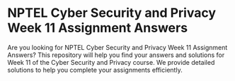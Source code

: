 # NPTEL Cyber Security and Privacy Week 11 Assignment Answers

Are you looking for NPTEL Cyber Security and Privacy Week 11 Assignment Answers? This repository will help you find your answers and solutions for Week 11 of the Cyber Security and Privacy course. We provide detailed solutions to help you complete your assignments efficiently.